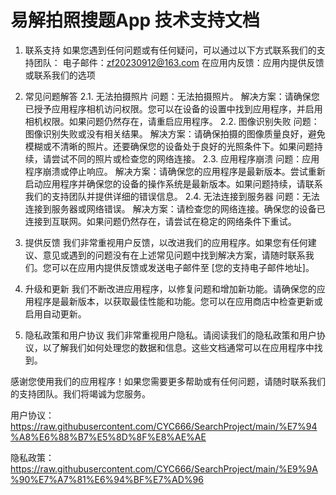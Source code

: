# 易解拍照搜题App 技术支持文档

1. 联系支持
如果您遇到任何问题或有任何疑问，可以通过以下方式联系我们的支持团队：
电子邮件：zf20230912@163.com
在应用内反馈：应用内提供反馈或联系我们的选项

2. 常见问题解答
2.1. 无法拍摄照片
问题：无法拍摄照片。
解决方案：请确保您已授予应用程序相机访问权限。您可以在设备的设置中找到应用程序，并启用相机权限。如果问题仍然存在，请重启应用程序。
2.2. 图像识别失败
问题：图像识别失败或没有相关结果。
解决方案：请确保拍摄的图像质量良好，避免模糊或不清晰的照片。还要确保您的设备处于良好的光照条件下。如果问题持续，请尝试不同的照片或检查您的网络连接。
2.3. 应用程序崩溃
问题：应用程序崩溃或停止响应。
解决方案：请确保您的应用程序是最新版本。尝试重新启动应用程序并确保您的设备的操作系统是最新版本。如果问题持续，请联系我们的支持团队并提供详细的错误信息。
2.4. 无法连接到服务器
问题：无法连接到服务器或网络错误。
解决方案：请检查您的网络连接。确保您的设备已连接到互联网。如果问题仍然存在，请尝试在稳定的网络条件下重试。

3. 提供反馈
我们非常重视用户反馈，以改进我们的应用程序。如果您有任何建议、意见或遇到的问题没有在上述常见问题中找到解决方案，请随时联系我们。您可以在应用内提供反馈或发送电子邮件至 [您的支持电子邮件地址]。

4. 升级和更新
我们不断改进应用程序，以修复问题和增加新功能。请确保您的应用程序是最新版本，以获取最佳性能和功能。您可以在应用商店中检查更新或启用自动更新。

5. 隐私政策和用户协议
我们非常重视用户隐私。请阅读我们的隐私政策和用户协议，以了解我们如何处理您的数据和信息。这些文档通常可以在应用程序中找到。

感谢您使用我们的应用程序！如果您需要更多帮助或有任何问题，请随时联系我们的支持团队。我们将竭诚为您服务。

用户协议：
https://raw.githubusercontent.com/CYC666/SearchProject/main/%E7%94%A8%E6%88%B7%E5%8D%8F%E8%AE%AE

隐私政策：
https://raw.githubusercontent.com/CYC666/SearchProject/main/%E9%9A%90%E7%A7%81%E6%94%BF%E7%AD%96



